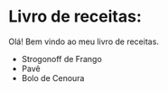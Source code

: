 # Livro de receitas:

Olá! Bem vindo ao meu livro de receitas.

- Strogonoff de Frango
- Pavê
- Bolo de Cenoura
